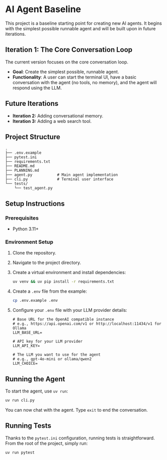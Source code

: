 # AI Agent Baseline

This project is a baseline starting point for creating new AI agents. It begins with the simplest possible runnable agent and will be built upon in future iterations.

## Iteration 1: The Core Conversation Loop

The current version focuses on the core conversation loop.

*   **Goal**: Create the simplest possible, runnable agent.
*   **Functionality**: A user can start the terminal UI, have a basic conversation with the agent (no tools, no memory), and the agent will respond using the LLM.

## Future Iterations

- **Iteration 2:** Adding conversational memory.
- **Iteration 3:** Adding a web search tool.

## Project Structure

```
.
├── .env.example
├── pytest.ini
├── requirements.txt
├── README.md
├── PLANNING.md
├── agent.py           # Main agent implementation
├── cli.py             # Terminal user interface
└── tests/
    └── test_agent.py
```

## Setup Instructions

### Prerequisites

- Python 3.11+

### Environment Setup

1.  Clone the repository.
2.  Navigate to the project directory.
3.  Create a virtual environment and install dependencies:
    ```bash
    uv venv && uv pip install -r requirements.txt
    ```
4.  Create a `.env` file from the example:
    ```bash
    cp .env.example .env
    ```
5.  Configure your `.env` file with your LLM provider details:

    ```
    # Base URL for the OpenAI compatible instance
    # e.g., https://api.openai.com/v1 or http://localhost:11434/v1 for Ollama
    LLM_BASE_URL=

    # API key for your LLM provider
    LLM_API_KEY=

    # The LLM you want to use for the agent
    # e.g., gpt-4o-mini or ollama/qwen2
    LLM_CHOICE=
    ```

## Running the Agent

To start the agent, use `uv run`:

```bash
uv run cli.py
```

You can now chat with the agent. Type `exit` to end the conversation.

## Running Tests

Thanks to the `pytest.ini` configuration, running tests is straightforward. From the root of the project, simply run:

```bash
uv run pytest
```
